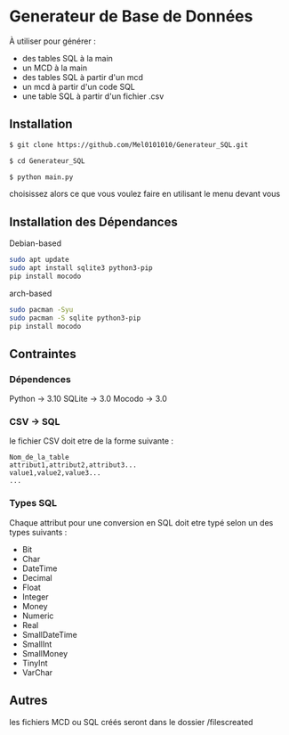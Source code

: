 # Generateur de Base de Données

À utiliser pour générer : 
-  des tables SQL  à la main
- un MCD à la main
- des tables SQL à partir d'un mcd 
- un mcd à partir d'un code SQL 
- une table SQL à partir d'un fichier .csv
## Installation 

```bash
$ git clone https://github.com/Mel0101010/Generateur_SQL.git
```

```bash
$ cd Generateur_SQL
```

```bash
$ python main.py
```

choisissez alors ce que vous voulez faire en utilisant le menu devant vous

## Installation des Dépendances

Debian-based
```bash
sudo apt update
sudo apt install sqlite3 python3-pip
pip install mocodo
```

arch-based
```bash
sudo pacman -Syu
sudo pacman -S sqlite python3-pip
pip install mocodo
```


## Contraintes

### Dépendences

Python -> 3.10
SQLite -> 3.0
Mocodo -> 3.0

###  CSV -> SQL

le fichier CSV doit etre de la forme suivante : 
```csv
Nom_de_la_table
attribut1,attribut2,attribut3...
value1,value2,value3...
...
```
### Types SQL 
Chaque attribut pour une conversion en SQL doit etre typé selon un des types suivants : 

- Bit 
- Char
-  DateTime
-  Decimal
-  Float
-  Integer
-  Money
-  Numeric
-  Real
-  SmallDateTime
-  SmallInt
-  SmallMoney
-  TinyInt
-  VarChar

## Autres

les fichiers MCD ou SQL créés seront dans le dossier /filescreated
